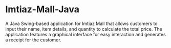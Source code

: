 # Imtiaz-Mall-Java
A Java Swing-based application for Imtiaz Mall that allows customers to input their name, item details, and quantity to calculate the total price. The application features a graphical interface for easy interaction and generates a receipt for the customer.
